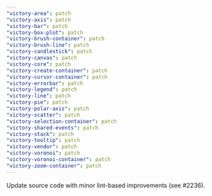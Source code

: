 ```yaml
---
"victory-area": patch
"victory-axis": patch
"victory-bar": patch
"victory-box-plot": patch
"victory-brush-container": patch
"victory-brush-line": patch
"victory-candlestick": patch
"victory-canvas": patch
"victory-core": patch
"victory-create-container": patch
"victory-cursor-container": patch
"victory-errorbar": patch
"victory-legend": patch
"victory-line": patch
"victory-pie": patch
"victory-polar-axis": patch
"victory-scatter": patch
"victory-selection-container": patch
"victory-shared-events": patch
"victory-stack": patch
"victory-tooltip": patch
"victory-vendor": patch
"victory-voronoi": patch
"victory-voronoi-container": patch
"victory-zoom-container": patch
---
```


Update source code with minor lint-based improvements (see #2236).
